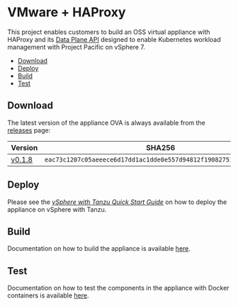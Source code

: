 # VMware + HAProxy

This project enables customers to build an OSS virtual appliance with HAProxy and its [Data Plane API](https://www.haproxy.com/documentation/dataplaneapi/latest) designed to enable Kubernetes workload management with Project Pacific on vSphere 7.

* [Download](#download)
* [Deploy](#deploy)
* [Build](#build)
* [Test](#test)

## Download

The latest version of the appliance OVA is always available from the [releases](https://github.com/haproxytech/vmware-haproxy/releases) page:

| Version | SHA256 |
|---|---|
| [v0.1.8](https://cdn.haproxy.com/download/haproxy/vsphere/ova/vmware-haproxy-v0.1.8.ova) | `eac73c1207c05aeeece6d17dd1ac1dde0e557d94812f19082751cfb6925ad082` |

## Deploy

Please see the [_vSphere with Tanzu Quick Start Guide_](https://core.vmware.com/resource/vsphere-tanzu-quick-start-guide) on how to deploy the appliance on vSphere with Tanzu.

## Build

Documentation on how to build the appliance is available [here](./docs/how-to-build-ova.md).

## Test

Documentation on how to test the components in the appliance with Docker containers is available [here](./docs/how-to-container.md).
